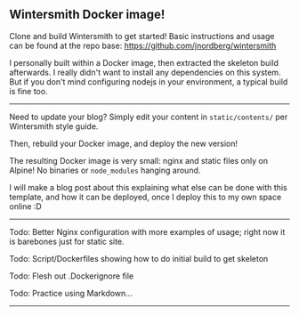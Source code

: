## Wintersmith Docker image!

Clone and build Wintersmith to get started!
Basic instructions and usage can be found at the repo base: https://github.com/jnordberg/wintersmith 

I personally built within a Docker image, then extracted the skeleton build afterwards. I really didn't want to install any dependencies on this system.
But if you don't mind configuring nodejs in your environment, a typical build is fine too.

---

Need to update your blog? Simply edit your content in `static/contents/` per Wintersmith style guide. 

Then, rebuild your Docker image, and deploy the new version!

The resulting Docker image is very small: nginx and static files only on Alpine! No binaries or `node_modules` hanging around.

I will make a blog post about this explaining what else can be done with this template, and how it can be deployed, once I deploy this to my own space online :D

---

Todo: Better Nginx configuration with more examples of usage; right now it is barebones just for static site.

Todo: Script/Dockerfiles showing how to do initial build to get skeleton

Todo: Flesh out .Dockerignore file

Todo: Practice using Markdown...

---
